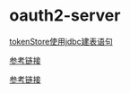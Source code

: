# oauth2-server
[tokenStore使用jdbc建表语句](https://github.com/spring-projects/spring-security-oauth/blob/master/spring-security-oauth2/src/test/resources/schema.sql)  

[参考链接](https://www.cnblogs.com/cjsblog/p/9184173.html)  

[参考链接](https://www.cnblogs.com/zuier/p/10820971.html)
